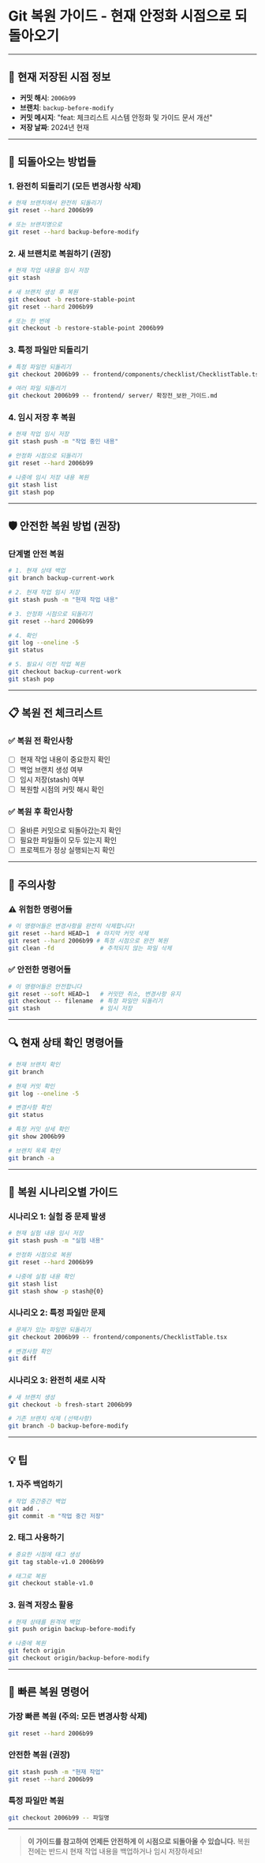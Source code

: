 # Git 복원 가이드 - 현재 안정화 시점으로 되돌아오기

---

## 📍 현재 저장된 시점 정보
- **커밋 해시**: `2006b99`
- **브랜치**: `backup-before-modify`
- **커밋 메시지**: "feat: 체크리스트 시스템 안정화 및 가이드 문서 개선"
- **저장 날짜**: 2024년 현재

---

## 🔄 되돌아오는 방법들

### 1. **완전히 되돌리기 (모든 변경사항 삭제)**
```bash
# 현재 브랜치에서 완전히 되돌리기
git reset --hard 2006b99

# 또는 브랜치명으로
git reset --hard backup-before-modify
```

### 2. **새 브랜치로 복원하기 (권장)**
```bash
# 현재 작업 내용을 임시 저장
git stash

# 새 브랜치 생성 후 복원
git checkout -b restore-stable-point
git reset --hard 2006b99

# 또는 한 번에
git checkout -b restore-stable-point 2006b99
```

### 3. **특정 파일만 되돌리기**
```bash
# 특정 파일만 되돌리기
git checkout 2006b99 -- frontend/components/checklist/ChecklistTable.tsx

# 여러 파일 되돌리기
git checkout 2006b99 -- frontend/ server/ 확장전_보완_가이드.md
```

### 4. **임시 저장 후 복원**
```bash
# 현재 작업 임시 저장
git stash push -m "작업 중인 내용"

# 안정화 시점으로 되돌리기
git reset --hard 2006b99

# 나중에 임시 저장 내용 복원
git stash list
git stash pop
```

---

## 🛡️ 안전한 복원 방법 (권장)

### 단계별 안전 복원
```bash
# 1. 현재 상태 백업
git branch backup-current-work

# 2. 현재 작업 임시 저장
git stash push -m "현재 작업 내용"

# 3. 안정화 시점으로 되돌리기
git reset --hard 2006b99

# 4. 확인
git log --oneline -5
git status

# 5. 필요시 이전 작업 복원
git checkout backup-current-work
git stash pop
```

---

## 📋 복원 전 체크리스트

### ✅ 복원 전 확인사항
- [ ] 현재 작업 내용이 중요한지 확인
- [ ] 백업 브랜치 생성 여부
- [ ] 임시 저장(stash) 여부
- [ ] 복원할 시점의 커밋 해시 확인

### ✅ 복원 후 확인사항
- [ ] 올바른 커밋으로 되돌아갔는지 확인
- [ ] 필요한 파일들이 모두 있는지 확인
- [ ] 프로젝트가 정상 실행되는지 확인

---

## 🚨 주의사항

### ⚠️ 위험한 명령어들
```bash
# 이 명령어들은 변경사항을 완전히 삭제합니다!
git reset --hard HEAD~1  # 마지막 커밋 삭제
git reset --hard 2006b99 # 특정 시점으로 완전 복원
git clean -fd             # 추적되지 않는 파일 삭제
```

### ✅ 안전한 명령어들
```bash
# 이 명령어들은 안전합니다
git reset --soft HEAD~1   # 커밋만 취소, 변경사항 유지
git checkout -- filename  # 특정 파일만 되돌리기
git stash                 # 임시 저장
```

---

## 🔍 현재 상태 확인 명령어들

```bash
# 현재 브랜치 확인
git branch

# 현재 커밋 확인
git log --oneline -5

# 변경사항 확인
git status

# 특정 커밋 상세 확인
git show 2006b99

# 브랜치 목록 확인
git branch -a
```

---

## 📝 복원 시나리오별 가이드

### 시나리오 1: 실험 중 문제 발생
```bash
# 현재 실험 내용 임시 저장
git stash push -m "실험 내용"

# 안정화 시점으로 복원
git reset --hard 2006b99

# 나중에 실험 내용 확인
git stash list
git stash show -p stash@{0}
```

### 시나리오 2: 특정 파일만 문제
```bash
# 문제가 있는 파일만 되돌리기
git checkout 2006b99 -- frontend/components/ChecklistTable.tsx

# 변경사항 확인
git diff
```

### 시나리오 3: 완전히 새로 시작
```bash
# 새 브랜치 생성
git checkout -b fresh-start 2006b99

# 기존 브랜치 삭제 (선택사항)
git branch -D backup-before-modify
```

---

## 💡 팁

### 1. **자주 백업하기**
```bash
# 작업 중간중간 백업
git add .
git commit -m "작업 중간 저장"
```

### 2. **태그 사용하기**
```bash
# 중요한 시점에 태그 생성
git tag stable-v1.0 2006b99

# 태그로 복원
git checkout stable-v1.0
```

### 3. **원격 저장소 활용**
```bash
# 현재 상태를 원격에 백업
git push origin backup-before-modify

# 나중에 복원
git fetch origin
git checkout origin/backup-before-modify
```

---

## 🎯 빠른 복원 명령어

### 가장 빠른 복원 (주의: 모든 변경사항 삭제)
```bash
git reset --hard 2006b99
```

### 안전한 복원 (권장)
```bash
git stash push -m "현재 작업"
git reset --hard 2006b99
```

### 특정 파일만 복원
```bash
git checkout 2006b99 -- 파일명
```

---

> **이 가이드를 참고하여 언제든 안전하게 이 시점으로 되돌아올 수 있습니다.**
> 복원 전에는 반드시 현재 작업 내용을 백업하거나 임시 저장하세요! 
